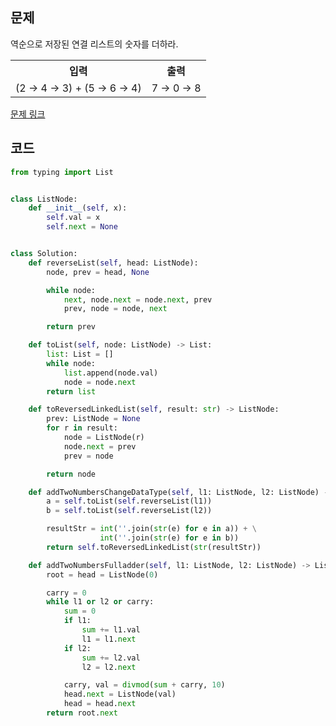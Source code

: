 ## 문제

역순으로 저장된 연결 리스트의 숫자를 더하라.

<table>
	<th>입력</th>
	<th>출력</th>
	<tr><!-- 첫번째 줄 시작 -->
	    <td>(2 → 4 → 3) + (5 → 6 → 4)</td>
	    <td>7 → 0 → 8</td>
	</tr><!-- 첫번째 줄 끝 -->
</table>

<a href="https://leetcode.com/problems/reverse-linked-list/" target="_blank">문제 링크</a>

## 코드

```python
from typing import List


class ListNode:
    def __init__(self, x):
        self.val = x
        self.next = None


class Solution:
    def reverseList(self, head: ListNode):
        node, prev = head, None

        while node:
            next, node.next = node.next, prev
            prev, node = node, next

        return prev

    def toList(self, node: ListNode) -> List:
        list: List = []
        while node:
            list.append(node.val)
            node = node.next
        return list

    def toReversedLinkedList(self, result: str) -> ListNode:
        prev: ListNode = None
        for r in result:
            node = ListNode(r)
            node.next = prev
            prev = node

        return node

    def addTwoNumbersChangeDataType(self, l1: ListNode, l2: ListNode) -> ListNode:
        a = self.toList(self.reverseList(l1))
        b = self.toList(self.reverseList(l2))

        resultStr = int(''.join(str(e) for e in a)) + \
                    int(''.join(str(e) for e in b))
        return self.toReversedLinkedList(str(resultStr))

    def addTwoNumbersFulladder(self, l1: ListNode, l2: ListNode) -> ListNode:
        root = head = ListNode(0)

        carry = 0
        while l1 or l2 or carry:
            sum = 0
            if l1:
                sum += l1.val
                l1 = l1.next
            if l2:
                sum += l2.val
                l2 = l2.next

            carry, val = divmod(sum + carry, 10)
            head.next = ListNode(val)
            head = head.next
        return root.next
```